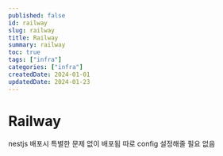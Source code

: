 ```yaml
---
published: false
id: railway
slug: railway
title: Railway
summary: railway
toc: true
tags: ["infra"]
categories: ["infra"]
createdDate: 2024-01-01
updatedDate: 2024-01-23
---
```



# Railway

nestjs 배포시 특별한 문제 없이 배포됨
따로 config 설정해줄 필요 없음
